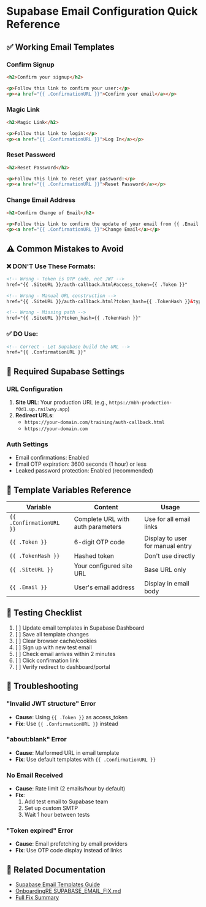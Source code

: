 # Supabase Email Configuration Quick Reference

## ✅ Working Email Templates

### Confirm Signup
```html
<h2>Confirm your signup</h2>

<p>Follow this link to confirm your user:</p>
<p><a href="{{ .ConfirmationURL }}">Confirm your email</a></p>
```

### Magic Link
```html
<h2>Magic Link</h2>

<p>Follow this link to login:</p>
<p><a href="{{ .ConfirmationURL }}">Log In</a></p>
```

### Reset Password
```html
<h2>Reset Password</h2>

<p>Follow this link to reset your password:</p>
<p><a href="{{ .ConfirmationURL }}">Reset Password</a></p>
```

### Change Email Address
```html
<h2>Confirm Change of Email</h2>

<p>Follow this link to confirm the update of your email from {{ .Email }} to {{ .NewEmail }}:</p>
<p><a href="{{ .ConfirmationURL }}">Change Email</a></p>
```

## ⚠️ Common Mistakes to Avoid

### ❌ DON'T Use These Formats:
```html
<!-- Wrong - Token is OTP code, not JWT -->
href="{{ .SiteURL }}/auth-callback.html#access_token={{ .Token }}"

<!-- Wrong - Manual URL construction -->
href="{{ .SiteURL }}/auth-callback.html?token_hash={{ .TokenHash }}&type=signup"

<!-- Wrong - Missing path -->
href="{{ .SiteURL }}?token_hash={{ .TokenHash }}"
```

### ✅ DO Use:
```html
<!-- Correct - Let Supabase build the URL -->
href="{{ .ConfirmationURL }}"
```

## 🔧 Required Supabase Settings

### URL Configuration
1. **Site URL**: Your production URL (e.g., `https://mbh-production-f0d1.up.railway.app`)
2. **Redirect URLs**: 
   - `https://your-domain.com/training/auth-callback.html`
   - `https://your-domain.com`

### Auth Settings
- Email confirmations: Enabled
- Email OTP expiration: 3600 seconds (1 hour) or less
- Leaked password protection: Enabled (recommended)

## 📝 Template Variables Reference

| Variable | Content | Usage |
|----------|---------|--------|
| `{{ .ConfirmationURL }}` | Complete URL with auth parameters | Use for all email links |
| `{{ .Token }}` | 6-digit OTP code | Display to user for manual entry |
| `{{ .TokenHash }}` | Hashed token | Don't use directly |
| `{{ .SiteURL }}` | Your configured site URL | Base URL only |
| `{{ .Email }}` | User's email address | Display in email body |

## 🧪 Testing Checklist

1. [ ] Update email templates in Supabase Dashboard
2. [ ] Save all template changes
3. [ ] Clear browser cache/cookies
4. [ ] Sign up with new test email
5. [ ] Check email arrives within 2 minutes
6. [ ] Click confirmation link
7. [ ] Verify redirect to dashboard/portal

## 🚨 Troubleshooting

### "Invalid JWT structure" Error
- **Cause**: Using `{{ .Token }}` as access_token
- **Fix**: Use `{{ .ConfirmationURL }}` instead

### "about:blank" Error
- **Cause**: Malformed URL in email template
- **Fix**: Use default templates with `{{ .ConfirmationURL }}`

### No Email Received
- **Cause**: Rate limit (2 emails/hour by default)
- **Fix**: 
  1. Add test email to Supabase team
  2. Set up custom SMTP
  3. Wait 1 hour between tests

### "Token expired" Error
- **Cause**: Email prefetching by email providers
- **Fix**: Use OTP code display instead of links

## 🔗 Related Documentation

- [Supabase Email Templates Guide](https://supabase.com/docs/guides/auth/auth-email-templates)
- [OnboardingRE SUPABASE_EMAIL_FIX.md](../OnboardingRE/SUPABASE_EMAIL_FIX.md)
- [Full Fix Summary](./EMAIL_CONFIRMATION_FIX_SUMMARY.md)